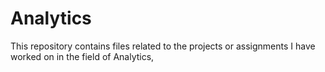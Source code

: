 # Analytics
This repository contains files related to the projects or assignments I have worked on in the field of Analytics,

